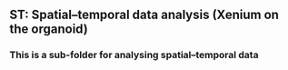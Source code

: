 ## ST: Spatial–temporal data analysis (Xenium on the organoid)

### This is a sub-folder for analysing spatial–temporal data

